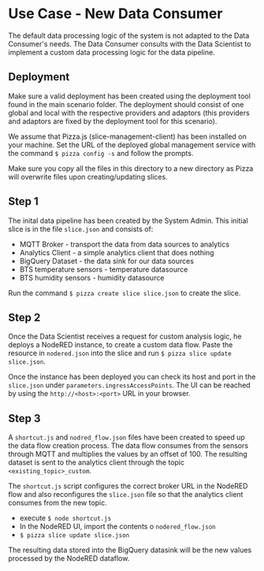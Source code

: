 # Use Case - New Data Consumer

The default data processing logic of the system is not adapted
to the Data Consumer's needs. The Data Consumer consults with the Data Scientist to 
implement a custom data processing logic for the data pipeline.

## Deployment

Make sure a valid deployment has been created using the deployment tool found in the main scenario folder. The deployment should consist of one global and local with the respective providers and adaptors (this providers and adaptors are fixed by the deployment tool for this scenario).

We assume that Pizza.js (slice-management-client) has been installed on your machine. Set the URL of the deployed global management service with the 
command `$ pizza config -s` and follow the prompts.

Make sure you copy all the files in this directory to a new directory as Pizza will overwrite files upon creating/updating slices.

## Step 1 

The inital data pipeline has been created by the System Admin. This initial slice is in the file `slice.json` and consists of:

* MQTT Broker - transport the data from data sources to analytics
* Analytics Client - a simple analytics client that does nothing
* BigQuery Dataset - the data sink for our data sources
* BTS temperature sensors - temperature datasource
* BTS humidity sensors - humidity datasource

Run the command `$ pizza create slice slice.json` to create the slice.

## Step 2

Once the Data Scientist receives a request for custom analysis logic, he deploys a NodeRED instance, to create a custom data flow.
Paste the resource in `nodered.json` into the slice and run `$ pizza slice update slice.json`. 

Once the instance has been deployed you can check its host and port in the `slice.json` under `parameters.ingressAccessPoints`. The
UI can be reached by using the `http://<host>:<port>` URL in your browser.

## Step 3

A `shortcut.js` and `nodred_flow.json` files have been created to speed up the data flow creation process. The 
data flow consumes from the sensors through MQTT and multiplies the values by an offset of 100. The resulting
dataset is sent to the analytics client through the topic `<existing_topic>_custom`. 

The `shortcut.js` script configures the correct broker URL in the NodeRED flow and also reconfigures the `slice.json` file
so that the analytics client consumes from the new topic.

* execute `$ node shortcut.js`
* In the NodeRED UI, import the contents o `nodered_flow.json`
* `$ pizza slice update slice.json`

The resulting data stored into the BigQuery datasink will be the new values processed by the NodeRED dataflow.



